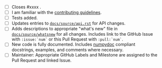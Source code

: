 <!-- Thank you for your contribution! The following items must be addressed before the code can be merged. Please don't hesitate to ask for help if you're unsure of how to accomplish any of the items. Feel free to remove checklist items that are not relevant to your change. -->

  - [ ] Closes #xxxx .
  - [ ] I am familiar with the [contributing guidelines](https://solarforecastarbiter-core.readthedocs.io/en/latest/contributing.html).
  - [ ] Tests added.
  - [ ] Updates entries to [`docs/source/api.rst`](https://github.com/SolarArbiter/solarforecastarbiter-core/blob/master/docs/source/api.rst) for API changes.
  - [ ] Adds descriptions to appropriate "what's new" file in [`docs/source/whatsnew`](https://github.com/SolarArbiter/solarforecastarbiter-core/tree/master/docs/source/whatsnew) for all changes. Includes link to the GitHub Issue with `` :issue:`num` `` or this Pull Request with `` :pull:`num` ``.
  - [ ] New code is fully documented. Includes [numpydoc](https://numpydoc.readthedocs.io/en/latest/format.html) compliant docstrings, examples, and comments where necessary.
  - [ ] Maintainer: Appropriate GitHub Labels and Milestone are assigned to the Pull Request and linked Issue.

<!--
Brief description of the problem and proposed solution (if not already fully described in the issue linked to above): -->
